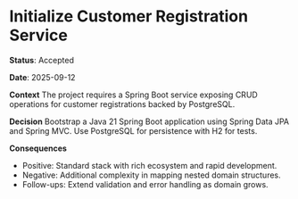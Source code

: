 # Initialize Customer Registration Service

**Status**: Accepted

**Date**: 2025-09-12

**Context**
The project requires a Spring Boot service exposing CRUD operations for customer registrations backed by PostgreSQL.

**Decision**
Bootstrap a Java 21 Spring Boot application using Spring Data JPA and Spring MVC. Use PostgreSQL for persistence with H2 for tests.

**Consequences**
- Positive: Standard stack with rich ecosystem and rapid development.
- Negative: Additional complexity in mapping nested domain structures.
- Follow-ups: Extend validation and error handling as domain grows.
